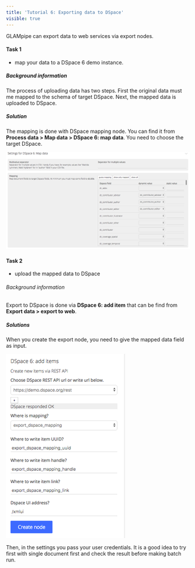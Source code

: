```yaml
---
title: 'Tutorial 6: Exporting data to DSpace'
visible: true
---
```


GLAMpipe can export data to web services via export nodes.

#### Task 1
- map your data to a DSpace 6 demo instance.

##### Background information
The process of uploading data has two steps. First the original data must me mapped to the schema of target DSpace. Next, the mapped data is uploaded to DSpace.

##### Solution
The mapping is done with DSpace mapping node. You can find it from **Process data > Map data > DSpace 6: map data**. You need to choose the target DSpace.  

![](dspace-mapping-settings.png)

#### Task 2
- upload the mapped data to DSpace

###### Background information
Export to DSpace is done via **DSpace 6: add item** that can be find from **Export data > export to web**.

##### Solutions
When you create the export node, you need to give the mapped data field as input. 

![](dspace-export-params.png)

Then, in the settings you pass your user credentials. It is a good idea to try first with single document first and check the result before making batch run.